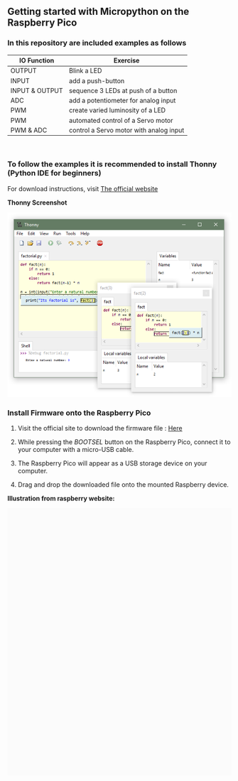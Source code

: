 ## Getting started with Micropython on the Raspberry Pico

### In this repository are included examples as follows <br/>

| IO Function         | Exercise                               |
|---------------------|----------------------------------------|
| OUTPUT              | Blink a LED                            |
| INPUT               | add a push-button                      |
| INPUT & OUTPUT      | sequence 3 LEDs at push of a button    |
| ADC                 | add a potentiometer for analog input   |
| PWM                 | create varied luminosity of a LED      |
| PWM                 | automated control of a Servo motor     |
| PWM & ADC           | control a Servo motor with analog input|

<br />

### To follow the examples it is recommended to install Thonny (Python IDE for beginners)

For download instructions, visit [The official website](https://thonny.org "Official Thonny Website")

__Thonny Screenshot__

![Thonny-preview](thonny.png)
<br />

### Install Firmware onto the Raspberry Pico

1. Visit the official site to download the firmware file : [Here](https://www.raspberrypi.org/documentation/rp2040/getting-started/#getting-started-with-micropython "Raspberry - getting started with micropython")

2. While pressing the _BOOTSEL_ button on the Raspberry Pico, connect it to your computer with a micro-USB cable.

3. The Raspberry Pico will appear as a USB storage device on your computer.

4. Drag and drop the downloaded file onto the mounted Raspberry device.

__Illustration from raspberry website:__

![install-firmware](install-firmware.webp)


